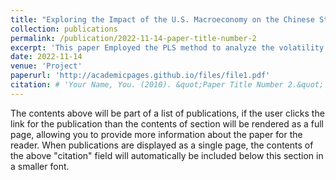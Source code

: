 ```yaml
---
title: "Exploring the Impact of the U.S. Macroeconomy on the Chinese Stock Market - Based on Market and Individual Stock Dimensions"
collection: publications
permalink: /publication/2022-11-14-paper-title-number-2
excerpt: 'This paper Employed the PLS method to analyze the volatility of the Chinese stock market, using 120 macroeconomic variables from the FRED-MD database in the United States. The results indicate a significant relationship with factors such as the global economic system, supply chain dynamics, and the China-US trade war. This paper also calculated the systemic risk posed by Chinese companies to the US macroeconomy, using macroeconomic indicators and individual stock returns, and applied PCA and Sparse-PCA for dimensionality reduction. Found that Sparse-PCA improves the economic interpretability of the 10 principal components more effectively than traditional PCA methods'
date: 2022-11-14
venue: 'Project'
paperurl: 'http://academicpages.github.io/files/file1.pdf'
citation: # 'Your Name, You. (2010). &quot;Paper Title Number 2.&quot; <i>Journal 1</i>. 1(2).'
---
```


The contents above will be part of a list of publications, if the user clicks the link for the publication than the contents of section will be rendered as a full page, allowing you to provide more information about the paper for the reader. When publications are displayed as a single page, the contents of the above "citation" field will automatically be included below this section in a smaller font.
